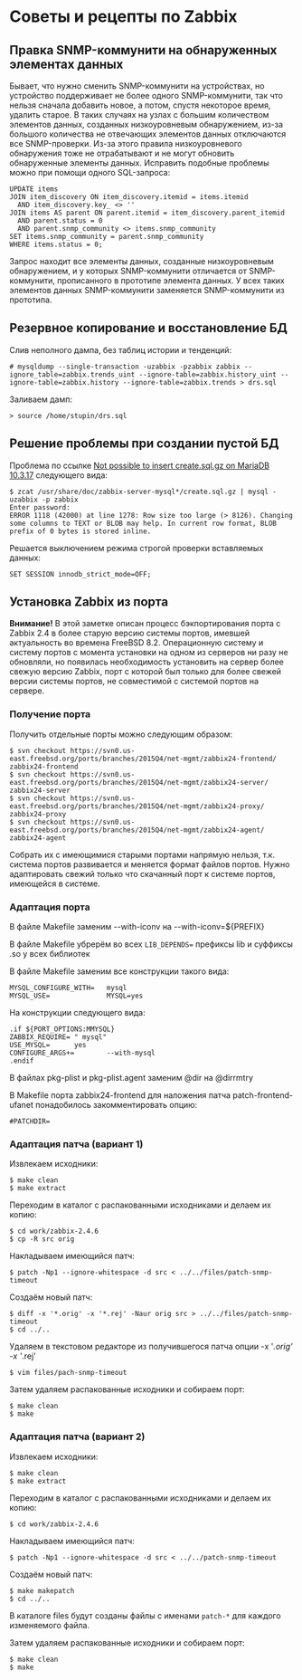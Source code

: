 Советы и рецепты по Zabbix
==========================

Правка SNMP-коммунити на обнаруженных элементах данных
------------------------------------------------------

Бывает, что нужно сменить SNMP-коммунити на устройствах, но устройство поддерживает не более одного SNMP-коммунити, так что нельзя сначала добавить новое, а потом, спустя некоторое время, удалить старое. В таких случаях на узлах с большим количеством элементов данных, созданных низкоуровневым обнаружением, из-за большого количества не отвечающих элементов данных отключаются все SNMP-проверки. Из-за этого правила низкоуровневого обнаружения тоже не отрабатывают и не могут обновить обнаруженные элементы данных. Исправить подобные проблемы можно при помощи одного SQL-запроса:

    UPDATE items
    JOIN item_discovery ON item_discovery.itemid = items.itemid
      AND item_discovery.key_ <> ''
    JOIN items AS parent ON parent.itemid = item_discovery.parent_itemid
      AND parent.status = 0
      AND parent.snmp_community <> items.snmp_community
    SET items.snmp_community = parent.snmp_community
    WHERE items.status = 0;

Запрос находит все элементы данных, созданные низкоуровневым обнаружением, и у которых SNMP-коммунити отличается от SNMP-коммунити, прописанного в прототипе элемента данных. У всех таких элементов данных SNMP-коммунити заменяется SNMP-коммунити из прототипа.

Резервное копирование и восстановление БД
-----------------------------------------

Слив неполного дампа, без таблиц истории и тенденций:

    # mysqldump --single-transaction -uzabbix -pzabbix zabbix --ignore_table=zabbix.trends_uint --ignore-table=zabbix.history_uint --ignore-table=zabbix.history --ignore-table=zabbix.trends > drs.sql

Заливаем дамп:

    > source /home/stupin/drs.sql

Решение проблемы при создании пустой БД
---------------------------------------

Проблема по ссылке [Not possible to insert create.sql.gz on MariaDB 10.3.17](https://support.zabbix.com/browse/ZBX-16465) следующего вида:

    $ zcat /usr/share/doc/zabbix-server-mysql*/create.sql.gz | mysql -uzabbix -p zabbix
    Enter password:
    ERROR 1118 (42000) at line 1278: Row size too large (> 8126). Changing some columns to TEXT or BLOB may help. In current row format, BLOB prefix of 0 bytes is stored inline.

Решается выключением режима строгой проверки вставляемых данных:

    SET SESSION innodb_strict_mode=OFF;

Установка Zabbix из порта
-------------------------

**Внимание!** В этой заметке описан процесс бэкпортирования порта с Zabbix 2.4 в более старую версию системы портов, имевшей актуальность во времена FreeBSD 8.2. Операционную систему и систему портов с момента установки на одном из серверов ни разу не обновляли, но появилась необходимость установить на сервер более свежую версию Zabbix, порт с которой был только для более свежей версии системы портов, не совместимой с системой портов на сервере.

### Получение порта

Получить отдельные порты можно следующим образом:

    $ svn checkout https://svn0.us-east.freebsd.org/ports/branches/2015Q4/net-mgmt/zabbix24-frontend/ zabbix24-frontend
    $ svn checkout https://svn0.us-east.freebsd.org/ports/branches/2015Q4/net-mgmt/zabbix24-server/ zabbix24-server
    $ svn checkout https://svn0.us-east.freebsd.org/ports/branches/2015Q4/net-mgmt/zabbix24-proxy/ zabbix24-proxy
    $ svn checkout https://svn0.us-east.freebsd.org/ports/branches/2015Q4/net-mgmt/zabbix24-agent/ zabbix24-agent

Собрать их с имеющимися старыми портами напрямую нельзя, т.к. система портов развивается и меняется формат файлов портов. Нужно адаптировать свежий только что скачанный порт к системе портов, имеющейся в системе.

### Адаптация порта

В файле Makefile заменим --with-iconv на --with-iconv=${PREFIX}

В файле Makefile убрерём во всех `LIB_DEPENDS=` префиксы lib и суффиксы .so у всех библиотек

В файле Makefile заменим все конструкции такого вида:

    MYSQL_CONFIGURE_WITH=   mysql
    MYSQL_USE=              MYSQL=yes

На конструкции следующего вида:

    .if ${PORT_OPTIONS:MMYSQL}
    ZABBIX_REQUIRE= " mysql"
    USE_MYSQL=      yes
    CONFIGURE_ARGS+=        --with-mysql
    .endif

В файлах pkg-plist и pkg-plist.agent заменим @dir на @dirrmtry

В Makefile порта zabbix24-frontend для наложения патча patch-frontend-ufanet понадобилось закомментировать опцию:

    #PATCHDIR=

### Адаптация патча (вариант 1)

Извлекаем исходники:

    $ make clean
    $ make extract

Переходим в каталог с распакованными исходниками и делаем их копию:

    $ cd work/zabbix-2.4.6
    $ cp -R src orig

Накладываем имеющийся патч:

    $ patch -Np1 --ignore-whitespace -d src < ../../files/patch-snmp-timeout

Создаём новый патч:

    $ diff -x '*.orig' -x '*.rej' -Naur orig src > ../../files/patch-snmp-timeout
    $ cd ../..

Удаляем в текстовом редакторе из получившегося патча опции -x '*.orig' -x '*.rej'

    $ vim files/pach-snmp-timeout

Затем удаляем распакованные исходники и собираем порт:

    $ make clean
    $ make

### Адаптация патча (вариант 2)

Извлекаем исходники:

    $ make clean
    $ make extract

Переходим в каталог с распакованными исходниками и делаем их копию:

    $ cd work/zabbix-2.4.6

Накладываем имеющийся патч:

    $ patch -Np1 --ignore-whitespace -d src < ../../patch-snmp-timeout

Создаём новый патч:

    $ make makepatch
    $ cd ../..

В каталоге files будут созданы файлы с именами `patch-*` для каждого изменяемого файла.

Затем удаляем распакованные исходники и собираем порт:

    $ make clean
    $ make
